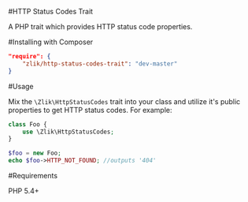#HTTP Status Codes Trait

A PHP trait which provides HTTP status code properties.

#Installing with Composer

```` json
"require": {
    "zlik/http-status-codes-trait": "dev-master"
}
````

#Usage

Mix the `\Zlik\HttpStatusCodes` trait into your class and utilize it's public properties to get HTTP status codes.
For example:
```php
class Foo {
    use \Zlik\HttpStatusCodes;
}

$foo = new Foo;
echo $foo->HTTP_NOT_FOUND; //outputs '404'
```

#Requirements

PHP 5.4+
